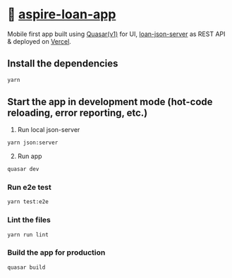 # 🔰 [aspire-loan-app](https://aspire-loan-app.vercel.app 'aspire-loan-app')

Mobile first app built using [Quasar(v1)](https://quasar.dev/ 'Quasar(v1)') for UI, [loan-json-server](https://github.com/TheAkshitS/loan-json-server 'loan-json-server') as REST API & deployed on [Vercel](https://vercel.com 'Vercel').

## Install the dependencies

```bash
yarn
```

## Start the app in development mode (hot-code reloading, error reporting, etc.)

1. Run local json-server

```bash
yarn json:server
```

2. Run app

```bash
quasar dev
```

### Run e2e test

```bash
yarn test:e2e
```

### Lint the files

```bash
yarn run lint
```

### Build the app for production

```bash
quasar build
```
